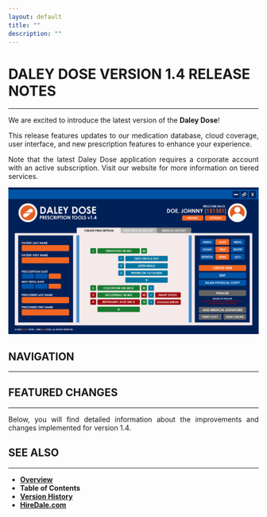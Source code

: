 ```yaml
---
layout: default
title: ""
description: ""
---
```


# **DALEY DOSE VERSION 1.4 RELEASE NOTES**
---
<p style="text-align: justify;">
We are excited to introduce the latest version of the <strong>Daley Dose</strong>!
</p>

<p style="text-align: justify;">
This release features updates to our medication database, cloud coverage, user interface, and new prescription features to enhance your experience. 
</p>

<p style="text-align: justify;">
Note that the latest Daley Dose application requires a corporate account with an active subscription. Visit our website for more information on tiered services.
</p>

![Daily Dose user interface](/assets/images/daley-dose-home-window-error.png)

## **NAVIGATION**
---
## **FEATURED CHANGES**
---
<p style="text-align: justify;">
Below, you will find detailed information about the improvements and changes implemented for version 1.4.
</p>

## SEE ALSO
---
- [**Overview**](https://hiredale.github.io/daleydose/)
- **Table of Contents**
- [**Version History**](/daleydose/version-history)
- [**HireDale.com**](https://hiredale.github.io)
